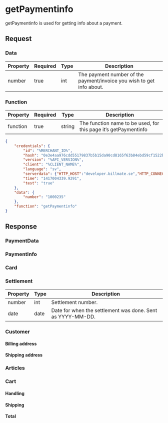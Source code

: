# getPaymentinfo

getPaymentinfo is used for getting info about a payment.

## Request

### Data
| Property | Required | Type | Description                                                           | 
|----------|----------|------|-----------------------------------------------------------------------|
| number   | true     | int  | The payment number of the payment/invoice you wish to get info about. |

### Function
| Property | Required | Type   | Description                                                     |
|----------|----------|--------|-----------------------------------------------------------------|
| function | true     | string | The function name to be used, for this page it’s getPaymentinfo |

```json
{
    "credentials": {
        "id": "%MERCHANT_ID%",
        "hash": "0e3e4aa976cdd55179837b5b15da90cd8165f63b84ebd59cf1522b81f45e2343022dd32614ecf639aa260477649a7e93a5c05937dca989c2d72d322ec57c6092",
        "version": "%API_VERSION%",
        "client": "%CLIENT_NAME%",
        "language": "sv",
        "serverdata": {"HTTP_HOST":"developer.billmate.se","HTTP_CONNECTION":"keep-alive","HTTP_CACHE_CONTROL":"max-age=0","HTTP_ACCEPT":"text\/html,application\/xhtml+xml,application\/xml;q=0.9,image\/webp,*\/*;q=0.8","HTTP_USER_AGENT":"Mozilla\/5.0 (Macintosh; Intel Mac OS X 10_10_1) AppleWebKit\/537.36 (KHTML, like Gecko) Chrome\/39.0.2171.95 Safari\/537.36","HTTP_ACCEPT_ENCODING":"gzip, deflate, sdch","HTTP_ACCEPT_LANGUAGE":"en-US,en;q=0.8","PATH":"\/sbin:\/usr\/sbin:\/bin:\/usr\/bin","SERVER_SOFTWARE":"Apache\/2.2.26 (Amazon)","SERVER_NAME":"developer.billmate.se","SERVER_ADDR":"172.31.22.88","SERVER_PORT":"80","REMOTE_ADDR":"2.71.114.219","REMOTE_PORT":"53241","GATEWAY_INTERFACE":"CGI\/1.1","SERVER_PROTOCOL":"HTTP\/1.1","REQUEST_METHOD":"GET","QUERY_STRING":"","REQUEST_TIME":1421313644},
        "time": "1417004339.9291",
        "test": "true"
    },
    "data": {
        "number": "1000235"
    },
    "function": "getPaymentinfo"
}
```

## Response

### PaymentData
<include from="Snippets-Response.md" element-id="snippet-paymentdata" />

### PaymentInfo
<include from="Snippets-Response.md" element-id="snippet-paymentinfo" />

### Card
<include from="Snippets-Response.md" element-id="snippet-card" />

### Settlement
| Property | Type | Description                                                |
|----------|------|------------------------------------------------------------|
| number   | int  | Settlement number.                                         |
| date     | date | Date for when the settlement was done. Sent as YYYY-MM-DD. |

### Customer
<include from="Snippets-Response.md" element-id="snippet-customer" />

#### Billing address
<include from="Snippets-Response.md" element-id="snippet-billing-address" />

#### Shipping address
<include from="Snippets-Response.md" element-id="snippet-shipping-address" />

### Articles
<include from="Snippets-Response.md" element-id="snippet-articles" />

### Cart

#### Handling
<include from="Snippets-Response.md" element-id="snippet-cart-handling" />

#### Shipping
<include from="Snippets-Response.md" element-id="snippet-cart-shipping" />

#### Total
<include from="Snippets-Response.md" element-id="snippet-cart-total" />

<code-block lang="json">
<![CDATA[
{
   "credentials":{
      "hash":"5d93099de768c826aefb6f4ebcfd2dbce32b36e49a69e1cac8244abb6969d75e833006c9cc2e315b72807a179efd518e4933188d99e74903d391954697d97737"
   },
   "data":{
      "PaymentData":{
         "method":"1",
         "paymentplanid":"",
         "currency":"SEK",
         "country":"SE",
         "language":"sv",
         "autoactivate":"0",
         "orderid":"P123456718",
         "status":"Created",
         "paymentid_related":"",
         "url":""
      },
      "PaymentInfo":{
         "paymentdate":"2014-07-31",
         "paymentterms":"14",
         "yourreference":"Purchaser X",
         "ourreference":"Seller Y",
         "projectname":"Project Z",
         "deliverymethod":"Post",
         "deliveryterms":"FOB"
      },
      "Card":{
         "promptname":"",
         "recurring":"",
         "recurringnr":"",
         "accepturl":"https://www.mystore.se/completedpayment",
         "cancelurl":"https://www.mystore.se/failedpayment",
         "callbackurl":"https://www.mystore.se/callback.php",
         "returnmethod":""
      },
      "Settlement": {
         "number": "2",
         "date": "2018-12-17"
      },
      "Customer":{
         "nr":"12",
         "pno":"8706240739",
         "Billing":{
            "firstname":"Firstname",
            "lastname":"Lastname",
            "company":"Company",
            "street":"Street",
            "street2":"Street2",
            "zip":"12345",
            "city":"Lund",
            "country":"SE",
            "phone":"0712-345678",
            "email":"test@developer.billmate.se"
         },
         "Shipping":{
            "firstname":"Firstname",
            "lastname":"Lastname",
            "company":"Company",
            "street":"Shipping Street 1",
            "street2":"Shipping Street2",
            "zip":"23456",
            "city":"Lund",
            "country":"SE",
            "phone":"0711-345678"
         }
      },
      "Articles":[
         {
            "artnr":"",
            "title":"Article 1",
            "quantity":"2",
            "aprice":"1234",
            "tax":"617",
            "discount":"0",
            "withouttax":"2468",
            "taxrate":"25"
         },
         {
            "artnr":"B456",
            "title":"Article 2",
            "quantity":"3.5",
            "aprice":"56780",
            "tax":"44714",
            "discount":"10",
            "withouttax":"178857",
            "taxrate":"25"
         }
      ],
      "Cart":{
         "Handling":{
            "withouttax":"1000",
            "taxrate":"25"
         },
         "Shipping":{
            "withouttax":"3000",
            "taxrate":"25"
         },
         "Total":{
            "rounding":"44",
            "withouttax":"185325",
            "tax":"46331",
            "withtax":"231700"
         }
      }
   }
}
]]>
</code-block>
